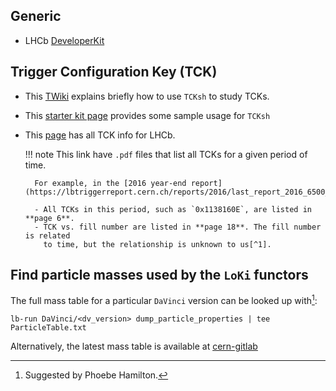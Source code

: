 ## Generic

- LHCb [DeveloperKit](https://lhcb.github.io/DevelopKit/)

## Trigger Configuration Key (TCK)

- This [TWiki](https://twiki.cern.ch/twiki/bin/view/LHCb/TCK#TCKsh) explains
  briefly how to use `TCKsh` to study TCKs.
- This [starter kit page](https://lhcb.github.io/starterkit-lessons/second-analysis-steps/hlt-intro.html#exploring-a-tck-list-of-trigger-lines)
  provides some sample usage for `TCKsh`
- This [page](https://lbtriggerreport.cern.ch/reports/) has all TCK info for
  LHCb.

    !!! note
        This link have `.pdf` files that list all TCKs for a given period of
        time.

        For example, in the [2016 year-end report](https://lbtriggerreport.cern.ch/reports/2016/last_report_2016_6500_summary.pdf):

        - All TCKs in this period, such as `0x1138160E`, are listed in **page 6**.
        - TCK vs. fill number are listed in **page 18**. The fill number is related
          to time, but the relationship is unknown to us[^1].


[^1]: "us" refers to Yipeng Sun.


## Find particle masses used by the `LoKi` functors

The full mass table for a particular `DaVinci` version can be looked up
with[^2]:

```
lb-run DaVinci/<dv_version> dump_particle_properties | tee ParticleTable.txt
```

Alternatively, the latest mass table is available at [cern-gitlab](https://gitlab.cern.ch/lhcb-conddb/DDDB/-/blob/master/param/ParticleTable.txt)


[^2]: Suggested by Phoebe Hamilton.

